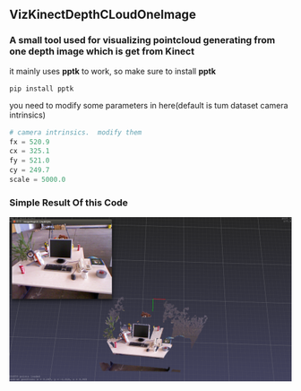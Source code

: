 ## VizKinectDepthCLoudOneImage
### A small tool used for visualizing pointcloud generating from one depth image which is get from Kinect   
it mainly uses **pptk** to work, so make sure to install **pptk**
``` shell
pip install pptk
```
you need to modify some parameters in here(default is tum dataset camera intrinsics)
``` python
# camera intrinsics.  modify them
fx = 520.9
cx = 325.1
fy = 521.0
cy = 249.7
scale = 5000.0
```
### Simple Result Of this Code
![avatar](./images/result.png)
